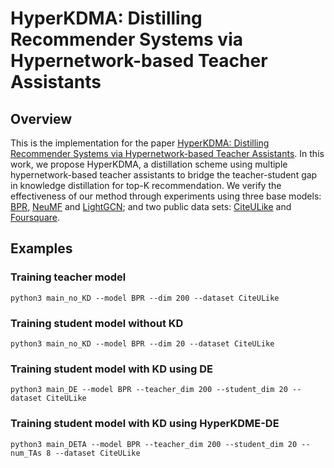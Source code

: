 # HyperKDMA: Distilling Recommender Systems via Hypernetwork-based Teacher Assistants

## Overview
This is the implementation for the paper [HyperKDMA: Distilling Recommender Systems via Hypernetwork-based Teacher Assistants](https://google.com). In this work, we propose HyperKDMA, a distillation scheme using multiple hypernetwork-based teacher assistants to bridge the teacher-student gap in knowledge distillation for top-K recommendation. We verify the effectiveness of our method through experiments using three base models: [BPR](https://https://arxiv.org/abs/1205.2618), [NeuMF](https://https://arxiv.org/abs/1708.05031) and [LightGCN](https://https://arxiv.org/abs/2002.02126); and two public data sets: [CiteULike](https://https://github.com/js05212/citeulike-t) and [Foursquare](https://https://sites.google.com/site/yangdingqi/home/foursquare-dataset).

## Examples
### Training teacher model
```
python3 main_no_KD --model BPR --dim 200 --dataset CiteULike 
```

### Training student model without KD
```
python3 main_no_KD --model BPR --dim 20 --dataset CiteULike 
```

### Training student model with KD using DE
```
python3 main_DE --model BPR --teacher_dim 200 --student_dim 20 --dataset CiteULike
```

### Training student model with KD using HyperKDME-DE 
```
python3 main_DETA --model BPR --teacher_dim 200 --student_dim 20 --num_TAs 8 --dataset CiteULike
```
